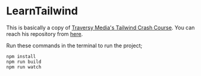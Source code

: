 # LearnTailwind

This is basically a copy of [Traversy Media's Tailwind Crash Course](https://www.youtube.com/watch?v=dFgzHOX84xQ&t=167s). You can reach his repository from [here](https://github.com/bradtraversy/tailwind-landing-page).

Run these commands in the terminal to run the project;

```
npm install
npm run build
npm run watch
```

